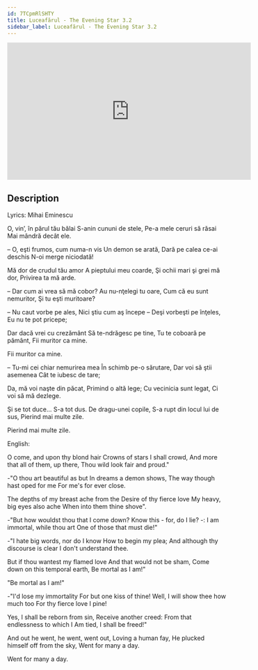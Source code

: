 ```yaml
---
id: 7TCpmRlSHTY
title: Luceafărul - The Evening Star 3.2
sidebar_label: Luceafărul - The Evening Star 3.2
---
```


<iframe
  width="560"
  height="315"
  src="https://www.youtube.com/embed/7TCpmRlSHTY"
  title="YouTube video player"
  frameborder="0"
  allow="accelerometer; autoplay; clipboard-write; encrypted-media; gyroscope; picture-in-picture; web-share"
  referrerpolicy="strict-origin-when-cross-origin"
  allowfullscreen
></iframe>

## Description

Lyrics: Mihai Eminescu

O, vin’, în părul tău bălai
S-anin cununi de stele,
Pe-a mele ceruri să răsai
Mai mândră decât ele.

– O, eşti frumos, cum numa-n vis
Un demon se arată,
Dară pe calea ce-ai deschis
N-oi merge niciodată!

Mă dor de crudul tău amor
A pieptului meu coarde,
Şi ochii mari şi grei mă dor,
Privirea ta mă arde.

– Dar cum ai vrea să mă cobor?
Au nu-nţelegi tu oare,
Cum că eu sunt nemuritor,
Şi tu eşti muritoare?

– Nu caut vorbe pe ales,
Nici ştiu cum aş începe –
Deşi vorbeşti pe înţeles,
Eu nu te pot pricepe;

Dar dacă vrei cu crezământ
Să te-ndrăgesc pe tine,
Tu te coboară pe pământ,
Fii muritor ca mine.

Fii muritor ca mine.

– Tu-mi cei chiar nemurirea mea
În schimb pe-o sărutare,
Dar voi să ştii asemenea
Cât te iubesc de tare;

Da, mă voi naşte din păcat,
Primind o altă lege;
Cu vecinicia sunt legat,
Ci voi să mă dezlege.

Şi se tot duce... S-a tot dus.
De dragu-unei copile,
S-a rupt din locul lui de sus,
Pierind mai multe zile.

Pierind mai multe zile.

English:

O come, and upon thy blond hair
Crowns of stars I shall crowd,
And more that all of them, up there,
Thou wild look fair and proud."
 
-"O thou art beautiful as but
In dreams a demon shows,
The way though hast oped for me
For me's for ever close.
 
The depths of my breast ache from the
Desire of thy fierce love
My heavy, big eyes also ache
When into them thine shove".
 
-"But how wouldst thou that I come down?
Know this - for, do I lie? -:
I am immortal, while thou art
One of those that must die!"
 
-"I hate big words, nor do I know
How to begin my plea;
And although thy discourse is clear
I don't understand thee.
 
But if thou wantest my flamed love
And that would not be sham,
Come down on this temporal earth,
Be mortal as I am!"

"Be mortal as I am!"
 
-"I'd lose my immortality
For but one kiss of thine!
Well, I will show thee how much too
For thy fierce love I pine!
 
Yes, I shall be reborn from sin,
Receive another creed:
From that endlessness to which I
Am tied, I shall be freed!"
 
And out he went, he went, went out,
Loving a human fay,
He plucked himself off from the sky,
Went for many a day.

Went for many a day.
